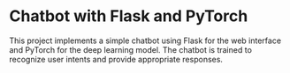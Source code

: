 # Chatbot with Flask and PyTorch

This project implements a simple chatbot using Flask for the web interface and PyTorch for the deep learning model. The chatbot is trained to recognize user intents and provide appropriate responses.

